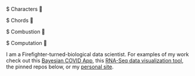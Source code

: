 $ Characters 🐉

$ Chords 🎸

$ Combustion 🚒 

$ Computation 🧬
 
I am a Firefighter-turned-biological data scientist. For examples of my work check out this [Bayesian COVID App](https://covid.omics.kitchen/), this [RNA-Seq data visualization tool](https://github.com/omics-kitchen/ContrApption), the pinned repos below, or my [personal site](https://sweeney-th.github.io/).
